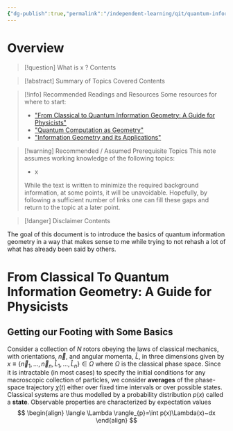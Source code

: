 ```yaml
---
{"dg-publish":true,"permalink":"/independent-learning/qit/quantum-information-geometry/introduction-to-quantum-information-geometry/","created":"2025-02-04T08:27:56.718-07:00","updated":"2025-03-14T20:48:48.550-06:00"}
---
```


# Overview

> [!question] What is x ?
> Contents

> [!abstract] Summary of Topics Covered
> Contents

> [!info] Recommended Readings and Resources
> Some resources for where to start:
> - ["From Classical to Quantum Information Geometry: A Guide for Physicists"](https://arxiv.org/abs/2302.13515)
> - ["Quantum Computation as Geometry"](https://arxiv.org/abs/quant-ph/0603161) 
> - ["Information Geometry and its Applications"](https://link.springer.com/book/10.1007/978-4-431-55978-8)

> [!warning] Recommended / Assumed Prerequisite Topics
> This note assumes working knowledge of the following topics:
> - x
>
> While the text is written to minimize the required background information, at some points, it will be unavoidable. Hopefully, by following a sufficient number of links one can fill these gaps and return to the topic at a later point.

> [!danger] Disclaimer
> Contents

The goal of this document is to introduce the basics of quantum information geometry in a way that makes sense to me while trying to not rehash a lot of what has already been said by others.

# From Classical To Quantum Information Geometry: A Guide for Physicists
## Getting our Footing with Some Basics

Consider a collection of $N$ rotors obeying the laws of classical mechanics, with orientations, $\vec{n}$, and angular momenta, $\hat{L}$, in three dimensions given by $x\equiv \{\vec{n}_{1},\ldots,\vec{n}_{n},\hat{L}_{1},\ldots,\hat{L}_{n}\}\in \Omega$  where $\Omega$ is the classical phase space. Since it is intractable (in most cases) to specify the initial conditions for any macroscopic collection of particles, we consider **averages** of the phase-space trajectory $\chi(t)$ either over fixed time intervals or over possible states. Classical systems are thus modelled by a probability distribution $p(x)$ called a **state**. Observable properties are characterized by expectation values
$$
\begin{align}
\langle \Lambda \rangle_{p}=\int p(x)\Lambda(x)~dx
\end{align}
$$
